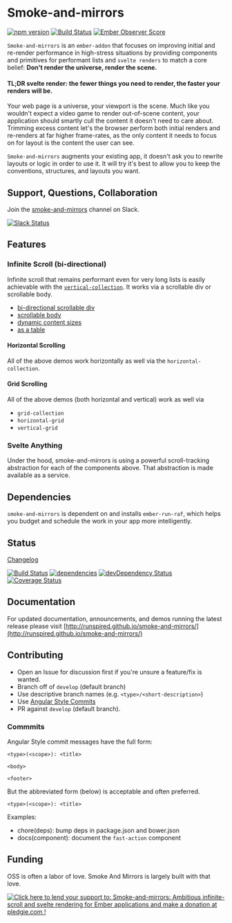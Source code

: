 Smoke-and-mirrors
=================

[![npm version](https://badge.fury.io/js/smoke-and-mirrors.svg)](http://badge.fury.io/js/smoke-and-mirrors)
[![Build Status](https://travis-ci.org/runspired/smoke-and-mirrors.svg)](https://travis-ci.org/runspired/smoke-and-mirrors)
[![Ember Observer Score](http://emberobserver.com/badges/smoke-and-mirrors.svg)](http://emberobserver.com/addons/smoke-and-mirrors)

`Smoke-and-mirrors` is an `ember-addon` that focuses on improving initial and re-render performance in high-stress
situations by providing components and primitives for performant lists and `svelte renders` to match a core belief:
**Don't render the universe, render the scene.**

#### TL;DR svelte render: the fewer things you need to render, the faster your renders will be.

Your web page is a universe, your viewport is the scene. Much like you wouldn't expect a video game to render
out-of-scene content, your application should smartly cull the content it doesn't need to care about.  Trimming
excess content let's the browser perform both initial renders and re-renders at far higher frame-rates, as the only
content it needs to focus on for layout is the content the user can see.

`Smoke-and-mirrors` augments your existing app, it doesn't ask you to rewrite layouts or logic in order to use it.
It will try it's best to allow you to keep the conventions, structures, and layouts you want.



## Support, Questions, Collaboration

Join the [smoke-and-mirrors](https://embercommunity.slack.com/messages/smoke-and-mirrors/) channel on Slack.

[![Slack Status](https://ember-community-slackin.herokuapp.com/badge.svg)](https://ember-community-slackin.herokuapp.com/)



## Features

### Infinite Scroll (bi-directional)

Infinite scroll that remains performant even for very long lists is easily achievable 
with the [`vertical-collection`](http://runspired.github.io/smoke-and-mirrors/#/available-components/vertical-collection).
It works via a scrollable div or scrollable body.

 - [bi-directional scrollable div](http://runspired.github.io/smoke-and-mirrors/#/examples/infinite-scroll)
 - [scrollable body](http://runspired.github.io/smoke-and-mirrors/#/examples/scrollable-body)
 - [dynamic content sizes](http://runspired.github.io/smoke-and-mirrors/#/examples/flexible-layout)
 - [as a table](http://runspired.github.io/smoke-and-mirrors/#/examples/dbmon)

#### Horizontal Scrolling

All of the above demos work horizontally as well via the `horizontal-collection`.

#### Grid Scrolling

All of the above demos (both horizontal and vertical) work as well via

 - `grid-collection`
 - `horizontal-grid`
 - `vertical-grid`

### Svelte Anything

Under the hood, smoke-and-mirrors is using a powerful scroll-tracking abstraction for each of the components above.
 That abstraction is made available as a service.



## Dependencies

`smoke-and-mirrors` is dependent on and installs `ember-run-raf`, which helps you budget and schedule the work in your
app more intelligently.



## Status

[Changelog](./CHANGELOG.md)

[![Build Status](https://travis-ci.org/runspired/smoke-and-mirrors.svg)](https://travis-ci.org/runspired/smoke-and-mirrors)
[![dependencies](https://david-dm.org/runspired/smoke-and-mirrors.svg)](https://david-dm.org/runspired/smoke-and-mirrors)
[![devDependency Status](https://david-dm.org/runspired/smoke-and-mirrors/dev-status.svg)](https://david-dm.org/runspired/smoke-and-mirrors#info=devDependencies)
[![Coverage Status](https://coveralls.io/repos/runspired/smoke-and-mirrors/badge.svg?branch=master&service=github)](https://coveralls.io/github/runspired/smoke-and-mirrors?branch=master)



## Documentation

For updated documentation, announcements, and demos running the latest release please 
visit [http://runspired.github.io/smoke-and-mirrors/](http://runspired.github.io/smoke-and-mirrors/)



## Contributing

 - Open an Issue for discussion first if you're unsure a feature/fix is wanted.
 - Branch off of `develop` (default branch)
 - Use descriptive branch names (e.g. `<type>/<short-description>`)
 - Use [Angular Style Commits](https://github.com/angular/angular.js/blob/v1.4.8/CONTRIBUTING.md#commit)
 - PR against `develop` (default branch).

### Commmits 

Angular Style commit messages have the full form:
 
 ```
 <type>(<scope>): <title>
 
 <body>
 
 <footer>
 ```
 
 But the abbreviated form (below) is acceptable and often preferred.
 
 ```
 <type>(<scope>): <title>
 ```
 
 Examples:
 
 - chore(deps): bump deps in package.json and bower.json
 - docs(component): document the `fast-action` component



## Funding

OSS is often a labor of love. Smoke And Mirrors is largely built with that love.

<a href='https://pledgie.com/campaigns/30822'><img alt='Click here to lend your support to: Smoke-and-mirrors: Ambitious infinite-scroll and svelte rendering for Ember applications and make a donation at pledgie.com !' src='https://pledgie.com/campaigns/30822.png?skin_name=chrome' border='0' ></a>
